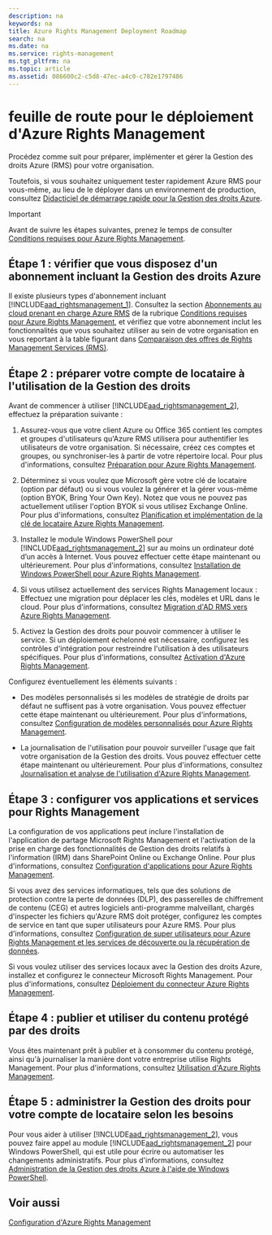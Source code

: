 ```yaml
---
description: na
keywords: na
title: Azure Rights Management Deployment Roadmap
search: na
ms.date: na
ms.service: rights-management
ms.tgt_pltfrm: na
ms.topic: article
ms.assetid: 086600c2-c5d8-47ec-a4c0-c782e1797486
---
```

# feuille de route pour le d&#233;ploiement d&#39;Azure Rights Management
Procédez comme suit pour préparer, implémenter et gérer la Gestion des droits Azure (RMS) pour votre organisation.

Toutefois, si vous souhaitez uniquement tester rapidement Azure RMS pour vous-même, au lieu de le déployer dans un environnement de production, consultez [Didacticiel de démarrage rapide pour la Gestion des droits Azure](../Topic/Quick_Start_Tutorial_for_Azure_Rights_Management.md).

> [!IMPORTANT]
> Avant de suivre les étapes suivantes, prenez le temps de consulter [Conditions requises pour Azure Rights Management](../Topic/Requirements_for_Azure_Rights_Management.md).

## Étape 1 : vérifier que vous disposez d'un abonnement incluant la Gestion des droits Azure
Il existe plusieurs types d'abonnement incluant [!INCLUDE[aad_rightsmanagement_1](../Token/aad_rightsmanagement_1_md.md)]. Consultez la section [Abonnements au cloud prenant en charge Azure RMS](../Topic/Requirements_for_Azure_Rights_Management.md#BKMK_SupportedSubscriptions) de la rubrique [Conditions requises pour Azure Rights Management](../Topic/Requirements_for_Azure_Rights_Management.md), et vérifiez que votre abonnement inclut les fonctionnalités que vous souhaitez utiliser au sein de votre organisation en vous reportant à la table figurant dans [Comparaison des offres de Rights Management Services (RMS)](https://technet.microsoft.com/dn858608).

## Étape 2 : préparer votre compte de locataire à l'utilisation de la Gestion des droits
Avant de commencer à utiliser [!INCLUDE[aad_rightsmanagement_2](../Token/aad_rightsmanagement_2_md.md)], effectuez la préparation suivante :

1.  Assurez-vous que votre client Azure ou Office 365 contient les comptes et groupes d'utilisateurs qu'Azure RMS utilisera pour authentifier les utilisateurs de votre organisation. Si nécessaire, créez ces comptes et groupes, ou synchroniser-les à partir de votre répertoire local. Pour plus d'informations, consultez [Préparation pour Azure Rights Management](../Topic/Preparing_for_Azure_Rights_Management.md).

2.  Déterminez si vous voulez que Microsoft gère votre clé de locataire (option par défaut) ou si vous voulez la générer et la gérer vous-même (option BYOK, Bring Your Own Key). Notez que vous ne pouvez pas actuellement utiliser l'option BYOK si vous utilisez Exchange Online. Pour plus d'informations, consultez [Planification et implémentation de la clé de locataire Azure Rights Management](../Topic/Planning_and_Implementing_Your_Azure_Rights_Management_Tenant_Key.md).

3.  Installez le module Windows PowerShell pour [!INCLUDE[aad_rightsmanagement_2](../Token/aad_rightsmanagement_2_md.md)] sur au moins un ordinateur doté d’un accès à Internet. Vous pouvez effectuer cette étape maintenant ou ultérieurement. Pour plus d'informations, consultez [Installation de Windows PowerShell pour Azure Rights Management](../Topic/Installing_Windows_PowerShell_for_Azure_Rights_Management.md).

4.  Si vous utilisez actuellement des services Rights Management locaux : Effectuez une migration pour déplacer les clés, modèles et URL dans le cloud. Pour plus d'informations, consultez [Migration d'AD RMS vers Azure Rights Management](../Topic/Migrating_from_AD_RMS_to_Azure_Rights_Management.md).

5.  Activez la Gestion des droits pour pouvoir commencer à utiliser le service. Si un déploiement échelonné est nécessaire, configurez les contrôles d'intégration pour restreindre l'utilisation à des utilisateurs spécifiques. Pour plus d'informations, consultez [Activation d'Azure Rights Management](../Topic/Activating_Azure_Rights_Management.md).

Configurez éventuellement les éléments suivants :

-   Des modèles personnalisés si les modèles de stratégie de droits par défaut ne suffisent pas à votre organisation. Vous pouvez effectuer cette étape maintenant ou ultérieurement. Pour plus d'informations, consultez [Configuration de modèles personnalisés pour Azure Rights Management](../Topic/Configuring_Custom_Templates_for_Azure_Rights_Management.md).

-   La journalisation de l'utilisation pour pouvoir surveiller l'usage que fait votre organisation de la Gestion des droits. Vous pouvez effectuer cette étape maintenant ou ultérieurement. Pour plus d'informations, consultez [Journalisation et analyse de l'utilisation d'Azure Rights Management](../Topic/Logging_and_Analyzing_Azure_Rights_Management_Usage.md).

## Étape 3 : configurer vos applications et services pour Rights Management
La configuration de vos applications peut inclure l'installation de l'application de partage Microsoft Rights Management et l'activation de la prise en charge des fonctionnalités de Gestion des droits relatifs à l'information (IRM) dans SharePoint Online ou Exchange Online. Pour plus d'informations, consultez [Configuration d'applications pour Azure Rights Management](../Topic/Configuring_Applications_for_Azure_Rights_Management.md).

Si vous avez des services informatiques, tels que des solutions de protection contre la perte de données (DLP), des passerelles de chiffrement de contenu (CEG) et autres logiciels anti-programme malveillant, chargés d'inspecter les fichiers qu'Azure RMS doit protéger, configurez les comptes de service en tant que super utilisateurs pour Azure RMS. Pour plus d'informations, consultez [Configuration de super utilisateurs pour Azure Rights Management et les services de découverte ou la récupération de données](../Topic/Configuring_Super_Users_for_Azure_Rights_Management_and_Discovery_Services_or_Data_Recovery.md).

Si vous voulez utiliser des services locaux avec la Gestion des droits Azure, installez et configurez le connecteur Microsoft Rights Management. Pour plus d'informations, consultez [Déploiement du connecteur Azure Rights Management](../Topic/Deploying_the_Azure_Rights_Management_Connector.md).

## Étape 4 : publier et utiliser du contenu protégé par des droits
Vous êtes maintenant prêt à publier et à consommer du contenu protégé, ainsi qu'à journaliser la manière dont votre entreprise utilise Rights Management. Pour plus d'informations, consultez [Utilisation d'Azure Rights Management](../Topic/Using_Azure_Rights_Management.md).

## Étape 5 : administrer la Gestion des droits pour votre compte de locataire selon les besoins
Pour vous aider à utiliser [!INCLUDE[aad_rightsmanagement_2](../Token/aad_rightsmanagement_2_md.md)], vous pouvez faire appel au module [!INCLUDE[aad_rightsmanagement_2](../Token/aad_rightsmanagement_2_md.md)] pour Windows PowerShell, qui est utile pour écrire ou automatiser les changements administratifs. Pour plus d'informations, consultez [Administration de la Gestion des droits Azure à l'aide de Windows PowerShell](../Topic/Administering_Azure_Rights_Management_by_Using_Windows_PowerShell.md).

## Voir aussi
[Configuration d'Azure Rights Management](../Topic/Configuring_Azure_Rights_Management.md)

